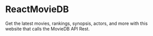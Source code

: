 # ReactMovieDB
Get the latest movies, rankings, synopsis, actors, and more with this website that calls the MovieDB API Rest.
